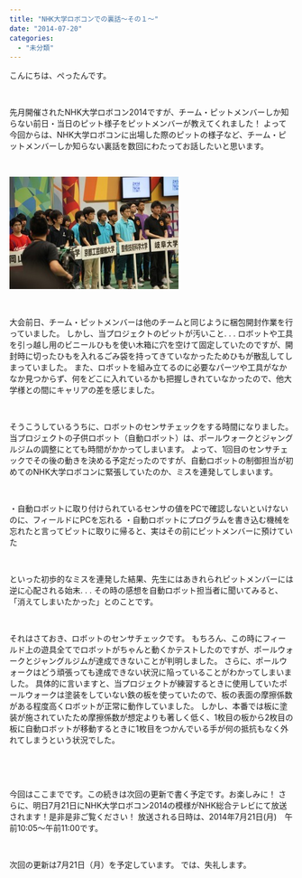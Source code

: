 ```yaml
---
title: "NHK大学ロボコンでの裏話～その１～"
date: "2014-07-20"
categories: 
  - "未分類"
---
```


こんにちは、ぺったんです。

 

先月開催されたNHK大学ロボコン2014ですが、チーム・ピットメンバーしか知らない前日・当日のピット様子をピットメンバーが教えてくれました！ よって今回からは、NHK大学ロボコンに出場した際のピットの様子など、チーム・ピットメンバーしか知らない裏話を数回にわたってお話したいと思います。

 

[![IMG_0127](images/IMG_0127-300x199.jpg)](http://www.fortefibre.net/blog/wp-content/uploads/2014/07/IMG_0127.jpg)

 

大会前日、チーム・ピットメンバーは他のチームと同じように梱包開封作業を行っていました。 しかし、当プロジェクトのピットが汚いこと. . . ロボットや工具を引っ越し用のビニールひもを使い木箱に穴を空けて固定していたのですが、開封時に切ったひもを入れるごみ袋を持ってきていなかったためひもが散乱してしまっていました。 また、ロボットを組み立てるのに必要なパーツや工具がなかなか見つからず、何をどこに入れているかも把握しきれていなかったので、他大学様との間にキャリアの差を感じました。

 

そうこうしているうちに、ロボットのセンサチェックをする時間になりました。 当プロジェクトの子供ロボット（自動ロボット）は、ポールウォークとジャングルジムの調整にとても時間がかかってしまいます。 よって、1回目のセンサチェックでその後の動きを決める予定だったのですが、自動ロボットの制御担当が初めてのNHK大学ロボコンに緊張していたのか、ミスを連発してしまいます。

 

・自動ロボットに取り付けられているセンサの値をPCで確認しないといけないのに、フィールドにPCを忘れる ・自動ロボットにプログラムを書き込む機械を忘れたと言ってピットに取りに帰ると、実はその前にピットメンバーに預けていた

 

といった初歩的なミスを連発した結果、先生にはあきれられピットメンバーには逆に心配される始末. . . その時の感想を自動ロボット担当者に聞いてみると、「消えてしまいたかった」とのことです。

 

それはさておき、ロボットのセンサチェックです。 もちろん、この時にフィールド上の遊具全てでロボットがちゃんと動くかテストしたのですが、ポールウォークとジャングルジムが達成できないことが判明しました。 さらに、ポールウォークはどう頑張っても達成できない状況に陥っていることがわかってしまいました。 具体的に言いますと、当プロジェクトが練習するときに使用していたポールウォークは塗装をしていない鉄の板を使っていたので、板の表面の摩擦係数がある程度高くロボットが正常に動作していました。 しかし、本番では板に塗装が施されていたため摩擦係数が想定よりも著しく低く、1枚目の板から2枚目の板に自動ロボットが移動するときに1枚目をつかんでいる手が何の抵抗もなく外れてしまうという状況でした。

 

 

今回はここまでです。この続きは次回の更新で書く予定です。お楽しみに！ さらに、明日7月21日にNHK大学ロボコン2014の模様がNHK総合テレビにて放送されます！是非是非ご覧ください！ 放送される日時は、2014年7月21日(月)　午前10:05～午前11:00です。

 

次回の更新は7月21日（月）を予定しています。 では、失礼します。
